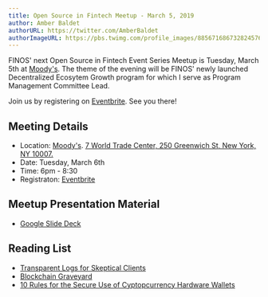 ```yaml
---
title: Open Source in Fintech Meetup - March 5, 2019
author: Amber Baldet
authorURL: https://twitter.com/AmberBaldet
authorImageURL: https://pbs.twimg.com/profile_images/885671686732824576/qVY8Zii8_400x400.jpg
---
```


FINOS' next Open Source in Fintech Event Series Meetup is Tuesday, March 5th at [Moody's](https://www.moodys.com/). The theme of the evening will be FINOS' newly launched Decentralized Ecosytem Growth program for which I serve as Program Management Committee Lead. 

Join us by registering on [Eventbrite](https://www.eventbrite.com/e/open-source-in-fintech-event-series-march-2019-tickets-56667849062). See you there!

## Meeting Details
* Location: [Moody's](https://www.moodys.com/). [7 World Trade Center, 250 Greenwich St, New York, NY 10007.](https://www.google.com/maps/place/Moody's+Investors+Service/@40.7134128,-74.01412,17z/data=!3m1!4b1!4m5!3m4!1s0x89c2590288e227f3:0x5f159547e8575f2!8m2!3d40.7134088!4d-74.011926)
* Date: Tuesday, March 6th
* Time: 6pm - 8:30
* Registraton: [Eventbrite](https://www.eventbrite.com/e/open-source-in-fintech-event-series-march-2019-tickets-56667849062)

## Meetup Presentation Material
* [Google Slide Deck](https://docs.google.com/presentation/d/1NEO8zp_8Towuo7TD6OHhJiYXRDqhXyJhJGgzZRIajA8/edit#slide=id.g51ce58e5db_0_307)

## Reading List
* [Transparent Logs for Skeptical Clients](https://research.swtch.com/tlog)
* [Blockchain Graveyard](https://magoo.github.io/Blockchain-Graveyard/)
* [10 Rules for the Secure Use of Cyptopcurrency Hardware Wallets](https://blog.trailofbits.com/2018/11/27/10-rules-for-the-secure-use-of-cryptocurrency-hardware-wallets/)
